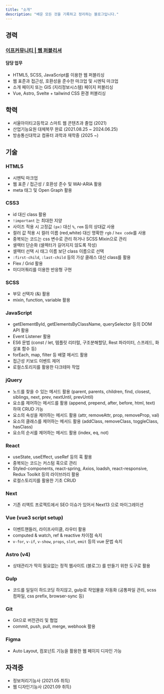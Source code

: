 ```yaml
---
title: "소개"
description: "배운 모든 것을 기록하고 정리하는 블로그입니다."
---
```


## 경력

### <a href="http://www.ifcommunity.co.kr/" target="_blank">이프커뮤니티 | 웹 퍼블리셔</a>

#### 담당 업무

- HTML5, SCSS, JavaScript를 이용한 웹 퍼블리싱
- 웹 표준과 접근성, 호환성을 준수한 마크업 및 시멘틱 마크업
- 소개 페이지 또는 GIS (지리정보시스템) 페이지 퍼블리싱
- Vue, Astro, Svelte + tailwind CSS 환경 퍼블리싱

## 학력

- 서울아이티고등학교 스마트 웹 콘텐츠과 졸업 (2021)
- 산업기능요원 대체복무 완료 (2021.08.25 ~ 2024.06.25)
- 방송통신대학교 컴퓨터 과학과 재학중 (2025 ~)

## 기술

### HTML5

- 시멘틱 마크업
- 웹 표준 / 접근성 / 호환성 준수 및 WAI-ARIA 활용
- meta 태그 및 Open Graph 활용

### CSS3

- id 대신 class 활용
- `!important` 는 최대한 지양
- 사이즈 적용 시 고정값 `(px)` 대신 `%`, `rem` 등의 상대값 사용
- 컬러 값 적용 시 컬러 이름 (red,white) 대신 명확한 `rgb` / `hex code`를 사용
- 중복되는 코드는 css 변수로 관리 하거나 SCSS Mixin으로 관리
- 셀렉터 단순화 (셀렉터가 길어지지 않도록 작성)
- 셀렉터 선택 시 태그 이름 보단 class 이름으로 선택
- `:first-child`, `:last-child` 등의 가상 클래스 대신 class를 활용
- Flex / Grid 활용
- 미디어쿼리를 이용한 반응형 구현

### SCSS

- 부모 선택자 (&) 활용
- mixin, function, variable 활용

### JavaScript

- getElementById, getElementsByClassName, querySelector 등의 DOM API 활용
- Event Listener 활용
- ES6 문법 (const / let, 템플릿 리터럴, 구조분해할당, Rest 파라미터, 스프레드, 화살표 함수 등)
- forEach, map, filter 등 배열 메서드 활용
- 접근성 키보드 이벤트 제어
- 로컬스토리지를 활용한 다크테마 작업

### jQuery

- 노드를 찾을 수 있는 메서드 활용 (parent, parents, children, find,
  closest, siblings, next, prev, nextUntil, prevUntil)
- 요소를 제어하는 메서드를 활용 (append, prepend, after, before, html, text) 하여 CRUD 가능
- 요소의 속성을 제어하는 메서드 활용 (attr, removeAttr, prop, removeProp, val)
- 요소의 클래스를 제어하는 메서드 활용 (addClass, removeClass, toggleClass, hasClass)
- 요소의 순서를 제어하는 메서드 활용 (index, eq, not)

### React

- useState, useEffect, useRef 등의 훅 활용
- 중복되는 코드는 커스텀 훅으로 관리
- Styled-components, react-spring, Axios, loadsh, react-responsive, Redux Toolkit 등의 라이브러리 활용
- 로컬스토리지를 활용한 기초 CRUD

### Next

- 기존 리액트 프로젝트에서 SEO 이슈가 있어서 Next13 으로 마이그레이션

### Vue (vue3 script setup)

- 이벤트핸들러, 라이프사이클, 라우터 활용
- computed & watch, ref & reactive 차이점 숙지
- `v-for`, `v-if`, `v-show`, `props`, `slot`, `emit` 등의 vue 문법 숙지

### Astro (v4)

- 상태관리가 딱히 필요없는 정적 웹사이트 (블로그) 를 만들기 위한 도구로 활용

### Gulp

- 코드를 일일이 하드코딩 하지않고, gulp로 작업물을 자동화
  (공통파일 관리, scss 컴파일, css prefix, browser-sync 등)

### Git

- Git으로 버전관리 및 협업
- commit, push, pull, merge, webhook 활용

### Figma

- Auto Layout, 컴포넌트 기능을 활용한 웹 페이지 디자인 가능

## 자격증

- 정보처리기능사 (2021.05 취득)
- 웹 디자인기능사 (2021.09 취득)

